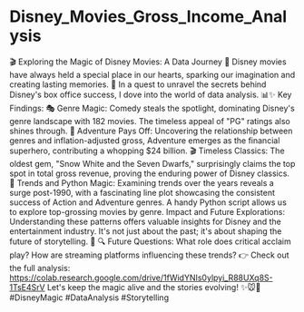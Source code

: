 # Disney_Movies_Gross_Income_Analysis

🎬 Exploring the Magic of Disney Movies: A Data Journey 🚀
Disney movies have always held a special place in our hearts, sparking our imagination and creating lasting memories. 🌟 In a quest to unravel the secrets behind Disney's box office success, I dove into the world of data analysis. 📊✨
Key Findings:
🎭 Genre Magic: Comedy steals the spotlight, dominating Disney's genre landscape with 182 movies. The timeless appeal of "PG" ratings also shines through.
🌟 Adventure Pays Off: Uncovering the relationship between genres and inflation-adjusted gross, Adventure emerges as the financial superhero, contributing a whopping $24 billion.
🎬 Timeless Classics: The oldest gem, "Snow White and the Seven Dwarfs," surprisingly claims the top spot in total gross revenue, proving the enduring power of Disney classics.
🔄 Trends and Python Magic: Examining trends over the years reveals a surge post-1990, with a fascinating line plot showcasing the consistent success of Action and Adventure genres. A handy Python script allows us to explore top-grossing movies by genre.
Impact and Future Explorations:
Understanding these patterns offers valuable insights for Disney and the entertainment industry. It's not just about the past; it's about shaping the future of storytelling. 🚀
🔍 Future Questions: What role does critical acclaim play? How are streaming platforms influencing these trends?
👉 Check out the full analysis: https://colab.research.google.com/drive/1fWidYNIs0ylpyi_R88UXq8S-1TsE4SrV
Let's keep the magic alive and the stories evolving! ✨🐭🏰 #DisneyMagic #DataAnalysis #Storytelling

